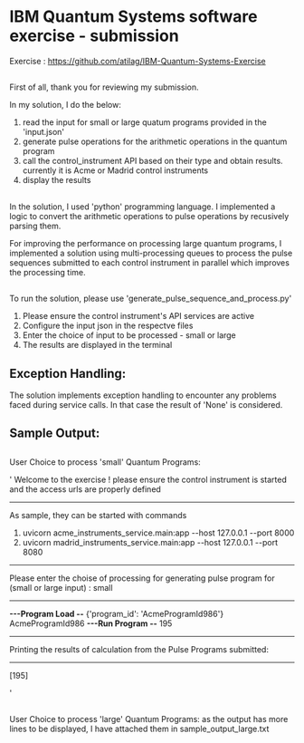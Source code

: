 # IBM Quantum Systems software exercise -  submission 

Exercise : https://github.com/atilag/IBM-Quantum-Systems-Exercise

## 
First of all, thank you for reviewing my submission.

In my solution, I do the below:
1. read the input for small or large quatum programs provided in the 'input.json'
2. generate pulse operations for the arithmetic operations in the quantum program 
3. call the control_instrument API based on their type and obtain results. currently it is Acme or Madrid control instruments
4. display the results

##
In the solution, I used 'python' programming language.
I implemented a logic to convert the arithmetic operations to pulse operations by recusively parsing them.

For improving the performance on processing large quantum programs, I implemented a solution using multi-processing queues to process the pulse sequences submitted to each control instrument in parallel which improves the processing time.

##
To run the solution, please use 'generate_pulse_sequence_and_process.py'

1. Please ensure the control instrument's API services are active
2. Configure the input json in the respectve files
3. Enter the choice of input to be processed - small or large
4. The results are displayed in the terminal

Exception Handling:
------------------
The solution implements exception handling to encounter any problems faced during service calls.
In that case the result of 'None' is considered.


Sample Output:
--------------
##
User Choice to process 'small' Quantum Programs:

'
Welcome to the exercise ! 
please ensure the control instrument is started and the access urls are properly defined
____________________________________________________________________________________________________________   
As sample, they can be started with commands 
 1. uvicorn acme_instruments_service.main:app --host 127.0.0.1 --port 8000 
 2. uvicorn madrid_instruments_service.main:app --host 127.0.0.1 --port 8080 
____________________________________________________________________________________________________________   
Please enter the choise of processing for generating pulse program for (small or large input) : small
 ______________________________________________________  
********---Program Load --********
{'program_id': 'AcmeProgramId986'}
AcmeProgramId986
********---Run Program --********
195
 ______________________________________________________  
Printing the results of calculation from the Pulse Programs submitted:
____________________________________________________________________________________________________________   
[195]

'

##
User Choice to process 'large' Quantum Programs:
as the output has more lines to be displayed, I have attached them in sample_output_large.txt
